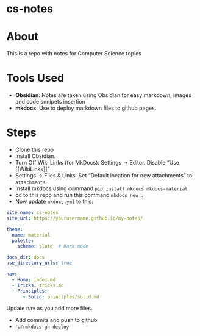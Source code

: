# cs-notes

# About
This is a repo with notes for Computer Science topics

# Tools Used
- **Obsidian**: Notes are taken using Obsidian for easy markdown, images and code snnipets insertion
- **mkdocs**: Use to deploy markdown files to github pages.

# Steps
- Clone this repo
- Install Obsidian.
- Turn Off Wiki Links (for MkDocs). Settings → Editor. Disable “Use [[WikiLinks]]”
- Settings → Files & Links. Set “Default location for new attachments” to: ```attachments```
- Install mkdocs using command ```pip install mkdocs mkdocs-material```
- cd to this repo and run this command ```mkdocs new .```
- Now update ```mkdocs.yml``` to this:
```yml
site_name: cs-notes
site_url: https://yourusername.github.io/my-notes/

theme:
  name: material
  palette:
    scheme: slate  # Dark mode

docs_dir: docs
use_directory_urls: true

nav:
  - Home: index.md
  - Tricks: tricks.md
  - Principles:
      - Solid: principles/solid.md
```
Update nav as you add more files.
- Add commits and push to github
- run ```mkdocs gh-deploy```
